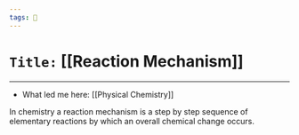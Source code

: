 ```yaml
---
tags: 🧪
---
```

# `Title:` [[Reaction Mechanism]]
--- 

- What led me here: [[Physical Chemistry]]


In chemistry a reaction mechanism is a step by step sequence of elementary reactions by which an overall chemical change occurs. 